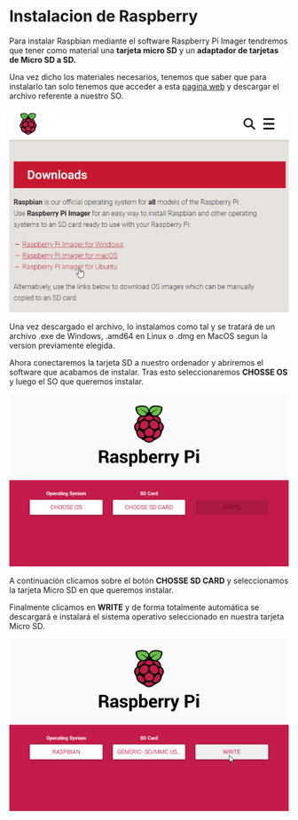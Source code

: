 # Instalacion de Raspberry

Para instalar Raspbian mediante el software Raspberry Pi Imager tendremos que tener como material una **tarjeta micro SD** y un **adaptador de tarjetas de Micro SD a SD.**

Una vez dicho los materiales necesarios, tenemos que saber que para instalarlo tan solo tenemos que acceder a esta [pagina web](https://www.raspberrypi.org/downloads/) y descargar el archivo referente a nuestro SO.

![Ejemplo](https://github.com/lmrs-06/Proyecto-Raspberry/blob/main/Imagenes/raspberry1.png)

Una vez descargado el archivo, lo instalamos como tal y se tratará de un archivo .exe de Windows, .amd64 en Linux o .dmg en MacOS segun la version previamente elegida.

Ahora conectaremos la tarjeta SD a nuestro ordenador y abriremos el software que acabamos de instalar. Tras esto seleccionaremos **CHOSSE OS**  y luego el SO que queremos instalar.

![Ejemplo](https://github.com/lmrs-06/Proyecto-Raspberry/blob/main/Imagenes/raspberry2.png)

A continuación clicamos sobre el botón **CHOSSE SD CARD** y seleccionamos la tarjeta Micro SD en que queremos instalar.

Finalmente clicamos en **WRITE** y de forma totalmente automática se descargará e instalará el sistema operativo seleccionado en nuestra tarjeta Micro SD.

![Ejemplo](https://github.com/lmrs-06/Proyecto-Raspberry/blob/main/Imagenes/raspberry3.png)
